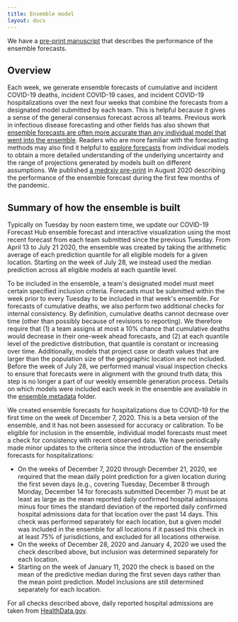 ```yaml
---
title: Ensemble model
layout: docs
---
```


We have a <a href="https://doi.org/10.1101/2020.08.19.20177493" target="_blank">pre-print manuscript</a> that describes the performance of the ensemble forecasts.

## Overview
Each week, we generate ensemble forecasts of cumulative and incident COVID-19 deaths, incident COVID-19 cases, and incident COVID-19 hospitalizations over the next four weeks that combine the forecasts from a designated model submitted by each team.  This is helpful because it gives a sense of the general consensus forecast across all teams.  Previous work in infectious disease forecasting and other fields has also shown that <a href="https://journals.plos.org/ploscompbiol/article?id=10.1371/journal.pcbi.1007486" target="_blank">ensemble forecasts are often more accurate than any individual model that went into the ensemble</a>.  Readers who are more familiar with the forecasting methods may also find it helpful to <a href="https://viz.covid19forecasthub.org/" target="_blank">explore forecasts</a> from individual models to obtain a more detailed understanding of the underlying uncertainty and the range of projections generated by models built on different assumptions. We published <a href="https://doi.org/10.1101/2020.08.19.20177493" target="_blank">a medrxiv pre-print</a> in August 2020 describing the performance of the ensemble forecast during the first few months of the pandemic.

## Summary of how the ensemble is built
Typically on Tuesday by noon eastern time, we update our COVID-19 Forecast Hub ensemble forecast and interactive visualization using the most recent forecast from each team submitted since the previous Tuesday. From April 13 to July 21 2020, the ensemble was created by taking the arithmetic average of each prediction quantile for all eligible models for a given location. Starting on the week of July 28, we instead used the median prediction across all eligible models at each quantile level.

To be included in the ensemble, a team's designated model must meet certain specified inclusion criteria.  Forecasts must be submitted within the week prior to every Tuesday to be included in that week's ensemble.  For forecasts of cumulative deaths, we also perform two additional checks for internal consistency.  By definition, cumulative deaths cannot decrease over time (other than possibly because of revisions to reporting).  We therefore require that (1) a team assigns at most a 10% chance that cumulative deaths would decrease in their one-week ahead forecasts, and (2) at each quantile level of the predictive distribution, that quantile is constant or increasing over time. Additionally, models that project case or death values that are larger than the population size of the geographic location are not included. Before the week of July 28, we performed manual visual inspection checks to ensure that forecasts were in alignment with the ground truth data; this step is no longer a part of our weekly ensemble generation process. Details on which models were included each week in the ensemble are available in the <a href="https://github.com/reichlab/covid19-forecast-hub/tree/master/ensemble-metadata" target="_blank">ensemble metadata</a> folder.

We created ensemble forecasts for hospitalizations due to COVID-19 for the first time on the week of December 7, 2020. This is a beta version of the ensemble, and it has not been assessed for accuracy or calibration. To be eligible for inclusion in the ensemble, individual model forecasts must meet a check for consistency with recent observed data.  We have periodically made minor updates to the criteria since the introduction of the ensemble forecasts for hospitalizations:

 - On the weeks of December 7, 2020 through December 21, 2020, we required that the mean daily point prediction for a given location during the first seven days (e.g., covering Tuesday, December 8 through Monday, December 14 for forecasts submitted December 7) must be at least as large as the mean reported daily confirmed hospital admissions minus four times the standard deviation of the reported daily confirmed hospital admissions data for that location over the past 14 days. This check was performed separately for each location, but a given model was included in the ensemble for all locations if it passed this check in at least 75% of jurisdictions, and excluded for all locations otherwise.
 - On the weeks of December 28, 2020 and January 4, 2020 we used the check described above, but inclusion was determined separately for each location.
 - Starting on the week of January 11, 2020 the check is based on the mean of the predictive median during the first seven days rather than the mean point prediction.  Model inclusions are still determined separately for each location.

For all checks described above, daily reported hospital admissions are taken from <a href="https://healthdata.gov/dataset/covid-19-reported-patient-impact-and-hospital-capacity-state-timeseries" target="_blank">HealthData.gov</a>.
